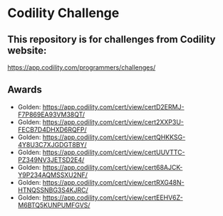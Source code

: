 # Codility Challenge
## This repository is for challenges from Codility website:
https://app.codility.com/programmers/challenges/

## Awards
- Golden: https://app.codility.com/cert/view/certD2ERMJ-F7P869EA93VM38QT/
- Golden: https://app.codility.com/cert/view/cert2XXP3U-FECB7D4DHXD6RQFP/
- Golden: https://app.codility.com/cert/view/certQHKKSG-4Y8U3C7XJGDGT8BY/
- Golden: https://app.codility.com/cert/view/certUUVTTC-PZ349NV3JETSD2E4/
- Golden: https://app.codility.com/cert/view/cert68AJCK-Y9P234AQMSSXU2NF/
- Golden: https://app.codility.com/cert/view/certRXG48N-HTNQSSNBG3S4KJRC/
- Golden: https://app.codility.com/cert/view/certEEHV6Z-M6BTQ5KUNPUMFGVS/
